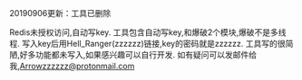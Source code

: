 20190906更新：工具已删除


Redis未授权访问,自动写key.
工具包含自动写key,和爆破2个模块,爆破不是多线程.
写入key后用Hell_Ranger(zzzzzz)链接,key的密码就是zzzzzz.
工具写的很简陋,好多功能都未写入,如果感兴趣可以自行开发.
如有疑问可以发邮件给我,Arrowzzzzzz@protonmail.com
